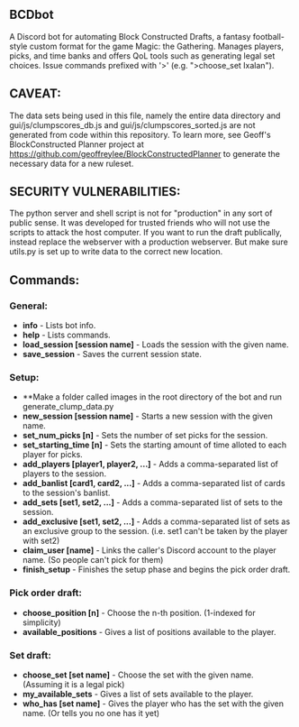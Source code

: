 ## BCDbot
A Discord bot for automating Block Constructed Drafts, a fantasy football-style custom format for the game Magic: the Gathering.
Manages players, picks, and time banks and offers QoL tools such as generating legal set choices. 
Issue commands prefixed with '>' (e.g. ">choose_set Ixalan").



## CAVEAT: 
The data sets being used in this file, namely the entire data directory and gui/js/clumpscores_db.js and gui/js/clumpscores_sorted.js are not generated from code within this repository. To learn more, see Geoff's BlockConstructed Planner project at https://github.com/geoffreylee/BlockConstructedPlanner to generate the necessary data for a new ruleset.

## SECURITY VULNERABILITIES:
The python server and shell script is not for "production" in any sort of public sense. It was developed for
trusted friends who will not use the scripts to attack the host computer. If you want to run the draft publically,
instead replace the webserver with a production webserver. But make sure utils.py is set up to write data to the correct new location.

## Commands:

### General:
* **info** - Lists bot info.
* **help** - Lists commands.
* **load_session [session name]** - Loads the session with the given name.
* **save_session** - Saves the current session state.

### Setup:
* **Make a folder called images in the root directory of the bot and run generate_clump_data.py
* **new_session [session name]** - Starts a new session with the given name.
* **set_num_picks [n]** - Sets the number of set picks for the session.
* **set_starting_time [n]** - Sets the starting amount of time alloted to each player for picks.
* **add_players [player1, player2, ...]** - Adds a comma-separated list of players to the session.
* **add_banlist [card1, card2, ...]** - Adds a comma-separated list of cards to the session's banlist.
* **add_sets [set1, set2, ...]** - Adds a comma-separated list of sets to the session.
* **add_exclusive [set1, set2, ...]** - Adds a comma-separated list of sets as an exclusive group to the session. (i.e. set1 can't be taken by the player with set2)
* **claim_user [name]** - Links the caller's Discord account to the player name. (So people can't pick for them)
* **finish_setup** - Finishes the setup phase and begins the pick order draft.

### Pick order draft:
* **choose_position [n]** - Choose the n-th position. (1-indexed for simplicity)
* **available_positions** - Gives a list of positions available to the player.

### Set draft:
* **choose_set [set name]** - Choose the set with the given name. (Assuming it is a legal pick)
* **my_available_sets** - Gives a list of sets available to the player.
* **who_has [set name]** - Gives the player who has the set with the given name. (Or tells you no one has it yet)
